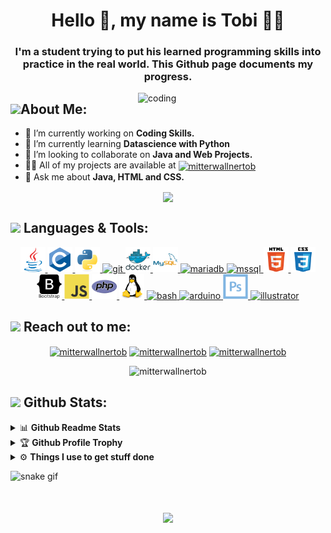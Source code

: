 <h1 align="center">Hello 👋, my name is Tobi 🎯️🚀️</h1>
<h3 align="center">
  I'm a student trying to put his learned programming skills into practice in
  the real world. This Github page documents my progress. 
</h3>

<img align="right" alt="coding" width="300" src="https://media.giphy.com/media/lP8xu5t2DLGG045H8F/giphy.gif"/>

## <img src="https://media.giphy.com/media/WUlplcMpOCEmTGBtBW/giphy.gif" width="40"/>**About Me:**
- 🔭 I’m currently working on **Coding Skills.**
- 🌱 I’m currently learning **Datascience with Python**
- 👯 I’m looking to collaborate on **Java and Web Projects.**
- 👨‍💻 All of my projects are available at <a href="https://github.com/mitterwallnertob?tab=repositories" target="blank"><img align="center" src="https://raw.githubusercontent.com/rahuldkjain/github-profile-readme-generator/master/src/images/icons/Social/github.svg" alt="mitterwallnertob" height="30" width="40"/></a>
- 💬 Ask me about **Java, HTML and CSS.**

<p align="center">
  <img
    align="center"
    src="https://github-readme-streak-stats.herokuapp.com/?user=mitterwallnertob&theme=radical&hide_border=true"
  />
</p>

## <img src="https://media.giphy.com/media/j2pOGeGYKe2xCCKwfi/giphy.gif" width="40"/> **Languages & Tools:**

<p align="center">
  <a href="https://www.java.com" target="_blank" rel="noreferrer">
    <img
      src="https://raw.githubusercontent.com/devicons/devicon/master/icons/java/java-original.svg"
      alt="java"
      width="40"
      height="40"
    />
  </a>
  <a href="https://www.cprogramming.com/" target="_blank" rel="noreferrer">
    <img
      src="https://raw.githubusercontent.com/devicons/devicon/master/icons/c/c-original.svg"
      alt="c"
      width="40"
      height="40"
    />
  </a>
  <a href="https://www.python.org" target="_blank" rel="noreferrer">
    <img
      src="https://raw.githubusercontent.com/devicons/devicon/master/icons/python/python-original.svg"
      alt="python"
      width="40"
      height="40"
    />
  </a>
  <a href="https://git-scm.com/" target="_blank" rel="noreferrer">
    <img
      src="https://www.vectorlogo.zone/logos/git-scm/git-scm-icon.svg"
      alt="git"
      width="40"
      height="40"
    />
  </a>
  <a href="https://www.docker.com/" target="_blank" rel="noreferrer">
    <img
      src="https://raw.githubusercontent.com/devicons/devicon/master/icons/docker/docker-original-wordmark.svg"
      alt="docker"
      width="40"
      height="40"
    />
  </a>
  <a href="https://www.mysql.com/" target="_blank" rel="noreferrer">
    <img
      src="https://raw.githubusercontent.com/devicons/devicon/master/icons/mysql/mysql-original-wordmark.svg"
      alt="mysql"
      width="40"
      height="40"
    />
  </a>
  <a href="https://mariadb.org/" target="_blank" rel="noreferrer">
    <img
      src="https://www.vectorlogo.zone/logos/mariadb/mariadb-icon.svg"
      alt="mariadb"
      width="40"
      height="40"
    />
  </a>
  <a href="https://www.microsoft.com/en-us/sql-server" target="_blank" rel="noreferrer">
    <img
      src="https://www.svgrepo.com/show/303229/microsoft-sql-server-logo.svg"
      alt="mssql"
      width="40"
      height="40"
    />
  </a>
  <a href="https://www.w3.org/html/" target="_blank" rel="noreferrer">
    <img
      src="https://raw.githubusercontent.com/devicons/devicon/master/icons/html5/html5-original-wordmark.svg"
      alt="html5"
      width="40"
      height="40"
    />
  </a>
  <a href="https://www.w3schools.com/css/" target="_blank" rel="noreferrer">
    <img
      src="https://raw.githubusercontent.com/devicons/devicon/master/icons/css3/css3-original-wordmark.svg"
      alt="css3"
      width="40"
      height="40"
    />
  </a>
  <a href="https://getbootstrap.com" target="_blank" rel="noreferrer">
    <img
      src="https://raw.githubusercontent.com/devicons/devicon/master/icons/bootstrap/bootstrap-plain-wordmark.svg"
      alt="bootstrap"
      width="40"
      height="40"
    />
  </a>
  <a href="https://developer.mozilla.org/en-US/docs/Web/JavaScript" target="_blank" rel="noreferrer"/>
    <img
      src="https://raw.githubusercontent.com/devicons/devicon/master/icons/javascript/javascript-original.svg"
      alt="javascript"
      width="40"
      height="40"
    />
  </a>
  <a href="https://www.php.net" target="_blank" rel="noreferrer">
    <img
      src="https://raw.githubusercontent.com/devicons/devicon/master/icons/php/php-original.svg"
      alt="php"
      width="40"
      height="40"
    />
  </a>
  <a href="https://www.linux.org/" target="_blank" rel="noreferrer">
    <img
      src="https://raw.githubusercontent.com/devicons/devicon/master/icons/linux/linux-original.svg"
      alt="linux"
      width="40"
      height="40"
    />
  </a>
  <a href="https://www.gnu.org/software/bash/" target="_blank" rel="noreferrer">
    <img
      src="https://www.vectorlogo.zone/logos/gnu_bash/gnu_bash-icon.svg"
      alt="bash"
      width="40"
      height="40"
    />
  </a>
  <a href="https://www.arduino.cc/" target="_blank" rel="noreferrer">
    <img
      src="https://cdn.worldvectorlogo.com/logos/arduino-1.svg"
      alt="arduino"
      width="40"
      height="40"
    />
  </a>
  <a href="https://www.photoshop.com/en" target="_blank" rel="noreferrer">
    <img
      src="https://raw.githubusercontent.com/devicons/devicon/master/icons/photoshop/photoshop-line.svg"
      alt="photoshop"
      width="40"
      height="40"
    />
  </a>
  <a href="https://www.adobe.com/in/products/illustrator.html" target="_blank" rel="noreferrer">
    <img
      src="https://www.vectorlogo.zone/logos/adobe_illustrator/adobe_illustrator-icon.svg"
      alt="illustrator"
      width="40"
      height="40"
    />
  </a>
</p>

## <img src="https://media.giphy.com/media/LnQjpWaON8nhr21vNW/giphy.gif" width="40"/> **Reach out to me:**

<p align="center">
  <a href="https://www.linkedin.com/in/tobias-mitterwallner-113690259" target="_blank"><img
      align="center"
      src="https://img.shields.io/badge/-LinkedIn-0e76a8?style=flat-square&logo=Linkedin&logoColor=white"
      alt="mitterwallnertob"
  /></a>
  <a href="https://github.com/mitterwallnertob" target="_blank"
    ><img
      align="center"
      src="https://img.shields.io/badge/Website-3b5998?style=flat-square&logo=google-chrome&logoColor=white"
      alt="mitterwallnertob"
  /></a>
  <a href="mailto:tobias_mitterwallner@gmx.at" target="_blank"
    ><img
      align="center"
      src="https://img.shields.io/badge/-Gmail-EA4335?style=flat-square&logo=Gmail&logoColor=white"
      alt="mitterwallnertob"
  /></a>
</p>
<p align="center">
  <img src="https://komarev.com/ghpvc/?username=mitterwallnertob&label=Profile%20views&color=26a269&style=flat-square"
    alt="mitterwallnertob"
  />
</p>

## <img src="https://media.giphy.com/media/ZCN6F3FAkwsyOGU2RS/giphy.gif" width="40"/> **Github Stats:**

<details>
  <summary>📊 <b>Github Readme Stats</b></summary>
  <br />
  <p align="center">
    <a href="https://github.com/mitterwallnertob">
      <img
        width="430"
        align="center"
        src="https://github-readme-stats.vercel.app/api?username=mitterwallnertob&show_icons=true&theme=radical&count_private=true"
      />
    </a>
    <a href="https://github-readme-stats.vercel.app/api/top-langs?username=mitterwallnertob&show_icons=true&locale=en&layout=compact">
      <img
        align="center"
        src="https://github-readme-stats.anuraghazra1.vercel.app/api/top-langs/?username=mitterwallnertob&layout=compact&theme=radical"
      />
    </a>
  </p>
</details>

<details>
  <summary>🏆 <b>Github Profile Trophy</b></summary>
  <br />
  <p align="center">
    <a href="https://github.com/ryo-ma/github-profile-trophy">
      <img
        src="https://github-profile-trophy.vercel.app/?username=mitterwallnertob&column=8&theme=darkhub"
      />
    </a>
  </p>
</details>

<details>
  <br />
  <summary>⚙️ <b> Things I use to get stuff done</b></summary>
  <ul>
    <li><b>OS:</b> Windows 11 / Ubuntu 22.04</li>
    <li><b>Laptop: </b> Razer Blade 15 (Late 2020)</li>
    <li><b>Browser: </b> Firefox Web Browser</li>
    <li><b>Code Editor:</b> Neovim, VSCode & Jetbrains Suite</li>
    <li><b>To Stay Updated:</b> GitHub</li>
    <br />
  </ul>
</details>

![snake gif](https://github.com/mitterwallnertob/mitterwallnertob/blob/output/github-contribution-grid-snake.gif)

<h1 align="center">
  <a href="https://git.io/typing-svg">
    <img src="https://readme-typing-svg.herokuapp.com/?lines=Hi+There!+👋;+I+am+Tobi!;&center=true&size=30">
  </a>
</h1>
